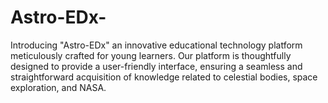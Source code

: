 # Astro-EDx-
Introducing "Astro-EDx" an innovative educational technology platform meticulously crafted for young learners. Our platform is thoughtfully designed to provide a user-friendly interface, ensuring a seamless and straightforward acquisition of knowledge related to celestial bodies, space exploration, and NASA.
